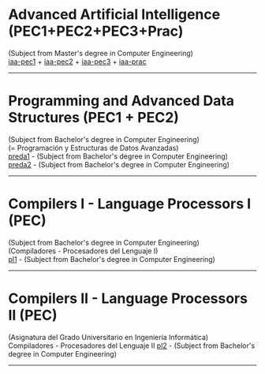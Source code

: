 

# Advanced Artificial Intelligence (PEC1+PEC2+PEC3+Prac)    
(Subject from Master's degree in Computer Engineering)  
[iaa-pec1](https://cibergus.github.io/iaa-pec1/) + 
[iaa-pec2](https://cibergus.github.io/iaa-pec2/) + 
[iaa-pec3](https://cibergus.github.io/iaa-pec3/) + 
[iaa-prac](https://cibergus.github.io/iaa-prac/)   

---
# Programming and Advanced Data Structures (PEC1 + PEC2)    
(Subject from Bachelor's degree in Computer Engineering)  
(= Programación y Estructuras de Datos Avanzadas)  
[preda1](https://cibergus.github.io/preda1/) - (Subject from Bachelor's degree in Computer Engineering)  
[preda2](https://cibergus.github.io/preda2/) - (Subject from Bachelor's degree in Computer Engineering)  

---
# Compilers I - Language Processors I  (PEC)    
(Subject from Bachelor's degree in Computer Engineering)  
(Compiladores - Procesadores del Lenguaje I)  
[pl1](https://cibergus.github.io/pl1/) - (Subject from Bachelor's degree in Computer Engineering)  

---
# Compilers II - Language Processors II (PEC)    
(Asignatura del Grado Universitario en Ingeniería Informática)  
Compiladores - Procesadores del Lenguaje II 
[pl2](https://cibergus.github.io/pl2/) - (Subject from Bachelor's degree in Computer Engineering)  

---
